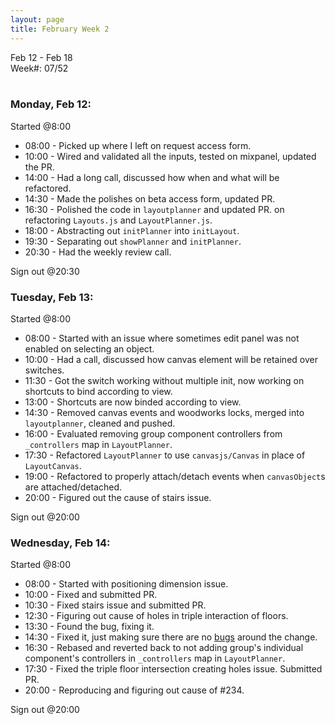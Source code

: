 ```yaml
---
layout: page
title: February Week 2
---
```


Feb 12 - Feb 18<br>
Week#: 07/52<br><br>

### Monday, Feb 12:

Started @8:00

- 08:00 - Picked up where I left on request access form.
- 10:00 - Wired and validated all the inputs, tested on mixpanel, updated the PR.
- 14:00 - Had a long call, discussed how when and what will be refactored.
- 14:30 - Made the polishes on beta access form, updated PR.
- 16:30 - Polished the code in `layoutplanner` and updated PR. on refactoring `Layouts.js` and `LayoutPlanner.js`.
- 18:00 - Abstracting out `initPlanner` into `initLayout`.
- 19:30 - Separating out `showPlanner` and `initPlanner`.
- 20:30 - Had the weekly review call.

Sign out @20:30

### Tuesday, Feb 13:

Started @8:00

- 08:00 - Started with an issue where sometimes edit panel was not enabled on selecting an object.
- 10:00 - Had a call, discussed how canvas element will be retained over switches.
- 11:30 - Got the switch working without multiple init, now working on shortcuts to bind according to view.
- 13:00 - Shortcuts are now binded according to view.
- 14:30 - Removed canvas events and woodworks locks, merged into `layoutplanner`, cleaned and pushed.
- 16:00 - Evaluated removing group component controllers from `_controllers` map in `LayoutPlanner`.
- 17:30 - Refactored `LayoutPlanner` to use `canvasjs/Canvas` in place of `LayoutCanvas`.
- 19:00 - Refactored to properly attach/detach events when `canvasObject`s are attached/detached.
- 20:00 - Figured out the cause of stairs issue.

Sign out @20:00

### Wednesday, Feb 14:

Started @8:00

- 08:00 - Started with positioning dimension issue.
- 10:00 - Fixed and submitted PR.
- 10:30 - Fixed stairs issue and submitted PR.
- 12:30 - Figuring out cause of holes in triple interaction of floors.
- 13:30 - Found the bug, fixing it.
- 14:30 - Fixed it, just making sure there are no [bugs](https://github.com/EmptyCupHQ/emptycup3d/issues/250#issuecomment-1943309294) around the change.
- 16:30 - Rebased and reverted back to not adding group's individual component's controllers in `_controllers` map in `LayoutPlanner`.
- 17:30 - Fixed the triple floor intersection creating holes issue. Submitted PR.
- 20:00 - Reproducing and figuring out cause of #234.

Sign out @20:00